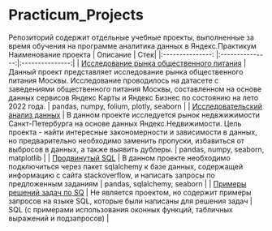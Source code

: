 # Practicum_Projects
Репозиторий содержит отдельные учебные проекты, выполненные за время обучения на программе аналитика данных в Яндекс.Практикум
 Наименование проекта  | Описание  | Стек|
|:---------------:                              |:---------------:|:---------------:|
|  [Исследование рынка общественного питания](https://github.com/EvgenyS97/Practicum_Projects/tree/main/%D0%98%D1%81%D1%81%D0%BB%D0%B5%D0%B4%D0%BE%D0%B2%D0%B0%D0%BD%D0%B8%D0%B5%20%D1%80%D1%8B%D0%BD%D0%BA%D0%B0%20%D0%BE%D0%B1%D1%89%D0%B5%D1%81%D1%82%D0%B2%D0%B5%D0%BD%D0%BD%D0%BE%D0%B3%D0%BE%20%D0%BF%D0%B8%D1%82%D0%B0%D0%BD%D0%B8%D1%8F)  | Данный проект представляет исследование рынка общественного питания Москвы. Исследование проводилось на датасете с заведениями общественного питания Москвы, составленном на основе данных сервисов Яндекс Карты и Яндекс Бизнес по состоянию на лето 2022 года. |   pandas, numpy, folium, plotly, seaborn   |
|  [Исследовательский анализ данных](https://github.com/EvgenyS97/Practicum_Projects/tree/main/%D0%98%D1%81%D1%81%D0%BB%D0%B5%D0%B4%D0%BE%D0%B2%D0%B0%D1%82%D0%B5%D0%BB%D1%8C%D1%81%D0%BA%D0%B8%D0%B9%20%D0%B0%D0%BD%D0%B0%D0%BB%D0%B8%D0%B7%20%D0%B4%D0%B0%D0%BD%D0%BD%D1%8B%D1%85)              | В данном проекте исследуется рынок недвжижимости Санкт-Петербурга на основе данных Яндекс.Недвижимости. Цель проекта - найти интересные закономерности и зависимости в данных, но предварительно необходимо заменить пропуски, избавиться от выбросов в данных, а также выявить дублеры.        |     pandas, numpy, seaborn, matplotlib        |
|  [Продвинутый SQL](https://github.com/EvgenyS97/Practicum_Projects/tree/main/%D0%9F%D1%80%D0%BE%D0%B4%D0%B2%D0%B8%D0%BD%D1%83%D1%82%D1%8B%D0%B9%20SQL)                              | В данном проекте необходимо подключиться через пакет sqlalchemy к базе данных, содержащей информацию с сайта stackoverflow, и написать запросы по предложенным заданиям         |    pandas, sqlalchemy, seaborn     |
|  [Примеры решений задач по SQ](https://github.com/EvgenyS97/Practicum_Projects/tree/main/%D0%9F%D1%80%D0%B8%D0%BC%D0%B5%D1%80%D1%8B%20%D1%80%D0%B5%D1%88%D0%B5%D0%BD%D0%B8%D0%B9%20%D0%B7%D0%B0%D0%B4%D0%B0%D1%87%20%D0%BF%D0%BE%20SQL)                 | Не является проектом, но содержит примеры запросов на языке SQL, которые были написаны для решения задач        |     SQL (с примерами использования оконных функций, табличных выражений и подзапросов)    |
